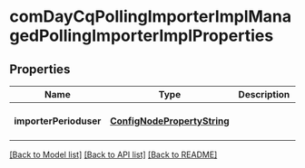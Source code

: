 # comDayCqPollingImporterImplManagedPollingImporterImplProperties

## Properties
Name | Type | Description | Notes
------------ | ------------- | ------------- | -------------
**importerPerioduser** | [**ConfigNodePropertyString**](ConfigNodePropertyString.md) |  | [optional] [default to null]

[[Back to Model list]](../README.md#documentation-for-models) [[Back to API list]](../README.md#documentation-for-api-endpoints) [[Back to README]](../README.md)


